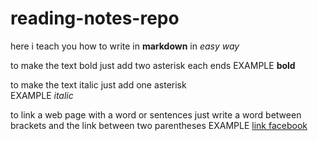 # reading-notes-repo

here i teach you how to write in **markdown** in *easy way*

to make the text bold just add two asterisk each ends 
EXAMPLE **bold**

to make the text italic just add one asterisk  
EXAMPLE *italic*

to link a web page with a word or sentences just write a word between brackets and the link between two parentheses 
EXAMPLE [link facebook](https://www.facebook.com/)
